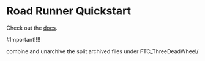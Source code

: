 # Road Runner Quickstart

Check out the [docs](https://rr.brott.dev/docs/v1-0/tuning/).

#Important!!!!

combine and unarchive the split archived files under FTC_ThreeDeadWheel/
